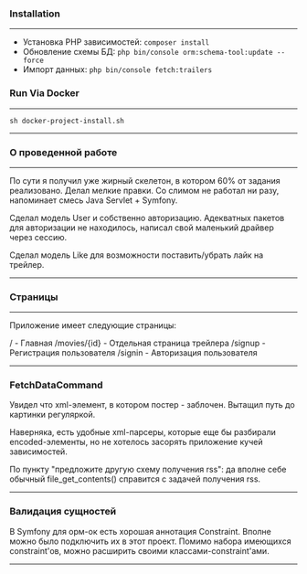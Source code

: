 ### Installation

----

- Установка PHP зависимостей: `composer install`
- Обновление схемы БД: `php bin/console orm:schema-tool:update --force`
- Импорт данных: `php bin/console fetch:trailers`

### Run Via Docker

----

`sh docker-project-install.sh`

---

### О проведенной работе

----

По сути я получил уже жирный скелетон, в котором 60% от задания реализовано. Делал мелкие правки.
Со слимом не работал ни разу, напоминает смесь Java Servlet + Symfony.

Сделал модель User и собственно авторизацию. Адекватных пакетов для авторизации не находилось, написал свой маленький драйвер через сессию.

Сделал модель Like для возможности поставить/убрать лайк на трейлер.

---

### Страницы

---
Приложение имеет следующие страницы:

/ - Главная
/movies/{id} - Отдельная страница трейлера
/signup - Регистрация пользователя
/signin - Авторизация пользователя

---

### FetchDataCommand

Увидел что xml-элемент, в котором постер - заблочен. Вытащил путь до картинки регуляркой.

Наверняка, есть удобные xml-парсеры, которые еще бы разбирали encoded-элементы, но не хотелось засорять приложение кучей зависимостей.

По пункту "предложите другую схему получения rss": да вполне себе обычный file_get_contents() справится с задачей получения rss.

---

### Валидация сущностей

В Symfony для орм-ок есть хорошая аннотация Constraint. Вполне можно было подключить их в этот проект. Помимо набора имеющихся constraint'ов, можно расширить своими классами-constraint'ами.

---
